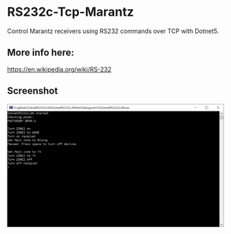 # RS232c-Tcp-Marantz
Control Marantz receivers using RS232 commands over TCP with Dotnet5.

## More info here:
https://en.wikipedia.org/wiki/RS-232

## Screenshot
![](https://github.com/Ericvf/RS232c-Tcp-Marantz/blob/2f412f705c58c87327e7cff668a22ddfd55c04be/screenshot.PNG)
